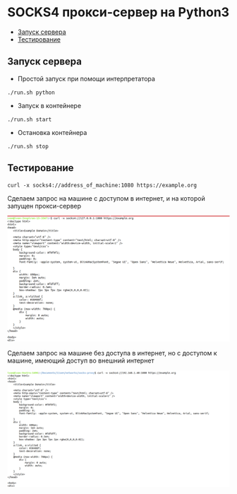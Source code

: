 # SOCKS4 прокси-сервер на Python3

- [Запуск сервера](#Запуск-сервера)
- [Тестирование](#Тестирование)

## Запуск сервера


- Простой запуск при помощи интерпретатора
```
./run.sh python
```

- Запуск в контейнере
```
./run.sh start
```

- Остановка контейнера
```
./run.sh stop
```

## Тестирование
```
curl -x socks4://address_of_machine:1080 https://example.org
```

Сделаем запрос на машине с доступом в интернет, 
и на которой запущен прокси-сервер

![](docs/curl_localhost.png)

Сделаем запрос на машине без доступа в интернет, 
но с доступом к машине, имеющий доступ во внешний интернет 

![](docs/curl_other.png)